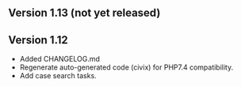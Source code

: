 Version 1.13 (not yet released)
------------

Version 1.12
------------
* Added CHANGELOG.md
* Regenerate auto-generated code (civix) for PHP7.4 compatibility.
* Add case search tasks.
